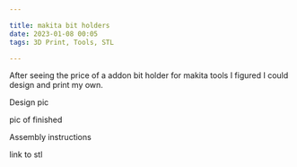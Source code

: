 ```yaml
---

title: makita bit holders
date: 2023-01-08 00:05
tags: 3D Print, Tools, STL

---
```

After seeing the price of a addon bit holder for makita tools I figured I could
design and print my own.

Design pic

pic of finished

Assembly instructions

link to stl

